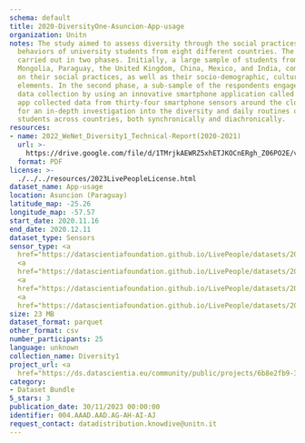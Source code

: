 ```yaml
---
schema: default
title: 2020-DiversityOne-Asuncion-App-usage
organization: Unitn
notes: The study aimed to assess diversity through the social practices and daily
  behaviors of university students from eight different countries. The research was
  carried out in two phases. Initially, a large sample of students from Denmark, Italy,
  Mongolia, Paraguay, the United Kingdom, China, Mexico, and India, completed a survey
  on their social practices, as well as their socio-demographic, cultural, and psychological
  elements. In the second phase, a sub-sample of the respondents engaged in a four-week
  data collection by using an innovative smartphone application called iLog. This
  app collected data from thirty-four smartphone sensors around the clock, allowing
  for an in-depth investigation into the diversity and daily routines of university
  students across countries, both synchronically and diachronically.
resources:
- name: 2022_WeNet_Diversity1_Technical-Report(2020-2021)
  url: >-
    https://drive.google.com/file/d/1TMrjkAEWRZ5xhETJKOCnERgh_Z06PO2E/view?usp=drive_link
  format: PDF
license: >-
  ./../../resources/2023LivePeopleLicense.html
dataset_name: App-usage
location: Asuncion (Paraguay)
latitude_map: -25.26
longitude_map: -57.57
start_date: 2020.11.16
end_date: 2020.12.11
dataset_type: Sensors
sensor_type: <a 
  href="https://datascientiafoundation.github.io/LivePeople/datasets/2020-DV1-Asunci%C3%B3n-Application%20Event/">application</a>,
  <a 
  href="https://datascientiafoundation.github.io/LivePeople/datasets/2020-DV1-Asunci%C3%B3n-Headset%20Plug%20Event/">headsetplug</a>,
  <a 
  href="https://datascientiafoundation.github.io/LivePeople/datasets/2020-DV1-Asunci%C3%B3n-Music%20Event/">music</a>,
  <a 
  href="https://datascientiafoundation.github.io/LivePeople/datasets/2020-DV1-Asunci%C3%B3n-Notification%20Event/">notification</a>
size: 23 MB
dataset_format: parquet
other_format: csv
number_participants: 25
language: unknown
collection_name: Diversity1
project_url: <a 
  href="https://ds.datascientia.eu/community/public/projects/6b8e2fb9-30d9-4fdb-9116-0cc7cc00ba3e">https://ds.datascientia.eu/community/public/projects/6b8e2fb9-30d9-4fdb-9116-0cc7cc00ba3e</a>
category:
- Dataset Bundle
5_stars: 3
publication_date: 30/11/2023 00:00:00
identifier: 004.AAAD.AAD.AG-AH-AI-AJ
request_contact: datadistribution.knowdive@unitn.it
---
```

